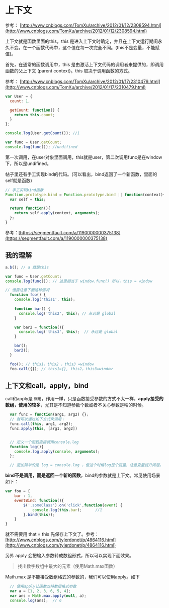 # 上下文

参考： [http://www.cnblogs.com/TomXu/archive/2012/01/12/2308594.html](http://www.cnblogs.com/TomXu/archive/2012/01/12/2308594.html)

上下文就是函数里面的this，this 是进入上下文时确定，并且在上下文运行期间永久不变。在一个函数代码中，这个值在每一次完全不同。\(this不是变量，不能赋值\)。

首先，在通常的函数调用中，this 是由激活上下文代码的调用者来提供的，即调用函数的父上下文 \(parent context\)。this 取决于调用函数的方式。

参考： [http://www.cnblogs.com/TomXu/archive/2012/01/17/2310479.html](http://www.cnblogs.com/TomXu/archive/2012/01/17/2310479.html)

```js
var User = {
  count: 1,

  getCount: function() {
    return this.count;
  }
};

console.log(User.getCount()); //1

var func = User.getCount;
console.log(func()); //undifined
```

第一次调用，在user对象里面调用，this就是user，第二次调用func是在window下，所以是undifined。

帖子里还有手工实现bind的代码。\(可以看出，bind返回了一个新函数，里面的self就是函数\)

```js
// 手工实现bind函数
Function.prototype.bind = Function.prototype.bind || function(context){
  var self = this;

  return function(){
    return self.apply(context, arguments);
  };
}
```

参考：[https://segmentfault.com/a/1190000000375138](https://segmentfault.com/a/1190000000375138)

## 

## 我的理解

```js
a.b(); // a 就是this

var func = User.getCount;
console.log(func()); // 这里相当于 window.func() 所以，this = window

// 但要注意下面这种情况
  function foo() {
    console.log('this1', this);
    
    function bar() {
      console.log('this2', this); // 永远是 global
    }

    var bar2 = function(){
      console.log('this3', this);  // 永远是 global
    }

    bar(); 
    bar2();
  }

  foo(); // this1，this2 ，this3 =window
  foo.call({}); // this1={}, this2，this3=window
```



## 上下文和call，apply，bind

call和apply是 `调用`，作用一样，只是函数接受参数的方式不太一样，**apply接受的数组，使用的较多**，尤其是不知道参数个数或者不关心参数是啥的时候。

```js
  var func = function(arg1, arg2) {};
  // 就可以通过如下方式来调用：
  func.call(this, arg1, arg2);
  func.apply(this, [arg1, arg2])


  // 定义一个函数直接调用console.log
  function log(){
    console.log.apply(console, arguments);
  };

  // 更加简单的是 log = console.log ，但这个时候log是个变量，注意变量提升问题。
```

**bind不是调用，而是返回一个新的函数**，bind的参数就是上下文。常见使用场景如下：

```js
var foo = {
    bar : 1,
    eventBind: function(){
        $('.someClass').on('click',function(event) {
            console.log(this.bar);      //1
        }.bind(this));
    }
}
```

就不需要用 that = this 先保存上下文了。参考：[http://www.cnblogs.com/tylerdonet/p/4864116.html](http://www.cnblogs.com/tylerdonet/p/4864116.html)

另外 apply 会把输入参数转成数组形式，所以可以实现下面效果。

> 找出数字数组中最大的元素（使用Math.max函数）

Math.max 是不能接受数组格式的参数的，我们可以使用apply。如下

```js
  // 使用apply让函数支持数组格式参数
  var a = [1, 2, 3, 6, 5, 4];
  var ans = Math.max.apply(null, a);
  console.log(ans);  // 6
```



